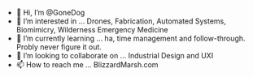 - 👋 Hi, I’m @GoneDog
- 👀 I’m interested in ... Drones, Fabrication, Automated Systems, Biomimicry, Wilderness Emergency Medicine
- 🌱 I’m currently learning ... ha, time management and follow-through. Probly never figure it out.
- 💞️ I’m looking to collaborate on ... Industrial Design and UXI
- 📫 How to reach me ... BlizzardMarsh.com

<!---
GoneDog/GoneDog is a ✨ special ✨ repository because its `README.md` (this file) appears on your GitHub profile.
You can click the Preview link to take a look at your changes.
--->
